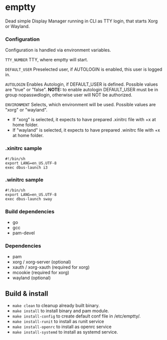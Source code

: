 # emptty
Dead simple Display Manager running in CLI as TTY login, that starts Xorg or Wayland.

### Configuration
Configuration is handled via environment variables.

`TTY_NUMBER` TTY, where emptty will start.

`DEFAULT_USER` Preselected user, if AUTOLOGIN is enabled, this user is logged in.

`AUTOLOGIN` Enables Autologin, if DEFAULT_USER is defined. Possible values are "true" or "false".
__NOTE:__ to enable autologin DEFAULT_USER must be in group nopasswdlogin, otherwise user will NOT be authorized.

`ENVIRONMENT` Selects, which environment will be used. Possible values are "xorg" or "wayland".
- If "xorg" is selected, it expects to have prepared .xinitrc file with +x at home folder.
- If "wayland" is selected, it expects to have prepared .winitrc file with +x at home folder.

### .xinitrc sample
```
#!/bin/sh
export LANG=en_US.UTF-8
exec dbus-launch i3
```

### .winitrc sample
```
#!/bin/sh
export LANG=en_US.UTF-8
exec dbus-launch sway
```

### Build dependencies
- go
- gcc
- pam-devel

### Dependencies
- pam
- xorg / xorg-server (optional)
- xauth / xorg-xauth (required for xorg)
- mcookie (required for xorg)
- wayland (optional)

## Build & install
- `make clean` to cleanup already built binary.
- `make install` to install binary and pam module.
- `make install-config` to create default conf file in /etc/emptty/.
- `make install-runit` to install as runit service
- `make install-openrc` to install as openrc service
- `make install-systemd` to install as systemd service.

